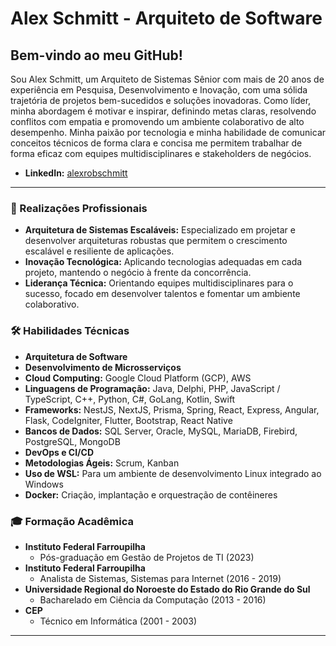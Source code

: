 # Alex Schmitt - Arquiteto de Software

## Bem-vindo ao meu GitHub!

Sou Alex Schmitt, um Arquiteto de Sistemas Sênior com mais de 20 anos de experiência em Pesquisa, Desenvolvimento e Inovação, com uma sólida trajetória de projetos bem-sucedidos e soluções inovadoras. Como líder, minha abordagem é motivar e inspirar, definindo metas claras, resolvendo conflitos com empatia e promovendo um ambiente colaborativo de alto desempenho. Minha paixão por tecnologia e minha habilidade de comunicar conceitos técnicos de forma clara e concisa me permitem trabalhar de forma eficaz com equipes multidisciplinares e stakeholders de negócios. 

- **LinkedIn:** [alexrobschmitt](https://www.linkedin.com/in/alexrobschmitt)

---

### 💼 Realizações Profissionais

- **Arquitetura de Sistemas Escaláveis:** Especializado em projetar e desenvolver arquiteturas robustas que permitem o crescimento escalável e resiliente de aplicações.
- **Inovação Tecnológica:** Aplicando tecnologias adequadas em cada projeto, mantendo o negócio à frente da concorrência.
- **Liderança Técnica:** Orientando equipes multidisciplinares para o sucesso, focado em desenvolver talentos e fomentar um ambiente colaborativo.

### 🛠️ Habilidades Técnicas

- **Arquitetura de Software**
- **Desenvolvimento de Microsserviços**
- **Cloud Computing:** Google Cloud Platform (GCP), AWS
- **Linguagens de Programação:** Java, Delphi, PHP, JavaScript / TypeScript, C++, Python, C#, GoLang, Kotlin, Swift
- **Frameworks:** NestJS, NextJS, Prisma, Spring, React, Express, Angular, Flask, CodeIgniter, Flutter, Bootstrap, React Native
- **Bancos de Dados:** SQL Server, Oracle, MySQL, MariaDB, Firebird, PostgreSQL, MongoDB
- **DevOps e CI/CD**
- **Metodologias Ágeis:** Scrum, Kanban
- **Uso de WSL:** Para um ambiente de desenvolvimento Linux integrado ao Windows
- **Docker:** Criação, implantação e orquestração de contêineres

### 🎓 Formação Acadêmica

- **Instituto Federal Farroupilha**
  - Pós-graduação em Gestão de Projetos de TI (2023)
- **Instituto Federal Farroupilha**
  - Analista de Sistemas, Sistemas para Internet (2016 - 2019)
- **Universidade Regional do Noroeste do Estado do Rio Grande do Sul**
  - Bacharelado em Ciência da Computação (2013 - 2016)
- **CEP**
  - Técnico em Informática (2001 - 2003)

---
